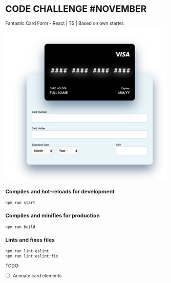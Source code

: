 # CODE CHALLENGE #NOVEMBER

Fantastic Card Form - React | TS |
Based on own starter.

![Image of Yaktocat](./demo.png)

### Compiles and hot-reloads for development
```
npm run start
```
### Compiles and minifies for production
```
npm run build
```
### Lints and fixes files
```
npm run lint:eslint
npm run lint:eslint:fix
```

TODO:
- [ ] Animate card elements
